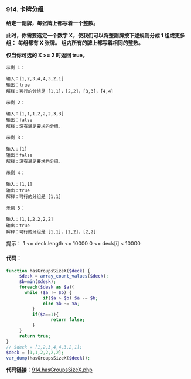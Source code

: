 ### 914. 卡牌分组

**给定一副牌，每张牌上都写着一个整数。**

**此时，你需要选定一个数字 X，使我们可以将整副牌按下述规则分成 1 组或更多组：**
**每组都有 X 张牌。**
**组内所有的牌上都写着相同的整数。**

**仅当你可选的 X >= 2 时返回 true。**

 ```
示例 1：

输入：[1,2,3,4,4,3,2,1]
输出：true
解释：可行的分组是 [1,1]，[2,2]，[3,3]，[4,4]

示例 2：

输入：[1,1,1,2,2,2,3,3]
输出：false
解释：没有满足要求的分组。

示例 3：

输入：[1]
输出：false
解释：没有满足要求的分组。

示例 4：

输入：[1,1]
输出：true
解释：可行的分组是 [1,1]

示例 5：

输入：[1,1,2,2,2,2]
输出：true
解释：可行的分组是 [1,1]，[2,2]，[2,2]
 ```
提示：
1 <= deck.length <= 10000
0 <= deck[i] < 10000

#### 代码： 

```php
function hasGroupsSizeX($deck) {
     $desk = array_count_values($deck);
     $b=min($desk);
     foreach($desk as $a){
       while ($a != $b) {
              if($a > $b) $a -= $b;
              else $b -= $a;
          }
          if($a==1){
                 return false;
          }
     }
     return true;
}
// $deck = [1,2,3,4,4,3,2,1];
$deck = [1,1,2,2,2,2];
var_dump(hasGroupsSizeX($deck));
```

**代码链接：**[914.hasGroupsSizeX.php](..\代码\leetcode\914.hasGroupsSizeX.php) 
